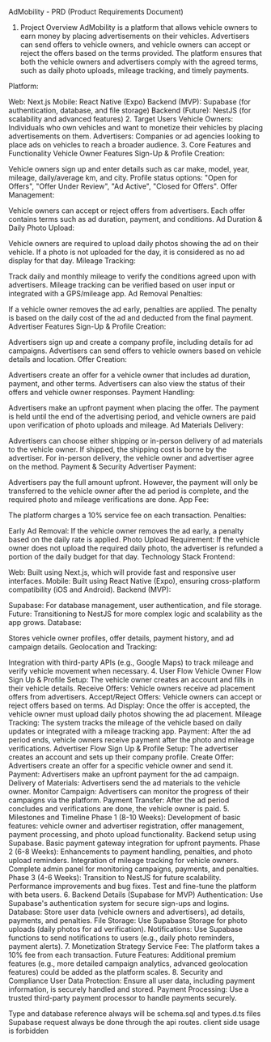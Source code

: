 AdMobility - PRD (Product Requirements Document)

1. Project Overview
   AdMobility is a platform that allows vehicle owners to earn money by placing advertisements on their vehicles. Advertisers can send offers to vehicle owners, and vehicle owners can accept or reject the offers based on the terms provided. The platform ensures that both the vehicle owners and advertisers comply with the agreed terms, such as daily photo uploads, mileage tracking, and timely payments.

Platform:

Web: Next.js
Mobile: React Native (Expo)
Backend (MVP): Supabase (for authentication, database, and file storage)
Backend (Future): NestJS (for scalability and advanced features) 2. Target Users
Vehicle Owners: Individuals who own vehicles and want to monetize their vehicles by placing advertisements on them.
Advertisers: Companies or ad agencies looking to place ads on vehicles to reach a broader audience. 3. Core Features and Functionality
Vehicle Owner Features
Sign-Up & Profile Creation:

Vehicle owners sign up and enter details such as car make, model, year, mileage, daily/average km, and city.
Profile status options: "Open for Offers", "Offer Under Review", "Ad Active", "Closed for Offers".
Offer Management:

Vehicle owners can accept or reject offers from advertisers.
Each offer contains terms such as ad duration, payment, and conditions.
Ad Duration & Daily Photo Upload:

Vehicle owners are required to upload daily photos showing the ad on their vehicle.
If a photo is not uploaded for the day, it is considered as no ad display for that day.
Mileage Tracking:

Track daily and monthly mileage to verify the conditions agreed upon with advertisers.
Mileage tracking can be verified based on user input or integrated with a GPS/mileage app.
Ad Removal Penalties:

If a vehicle owner removes the ad early, penalties are applied.
The penalty is based on the daily cost of the ad and deducted from the final payment.
Advertiser Features
Sign-Up & Profile Creation:

Advertisers sign up and create a company profile, including details for ad campaigns.
Advertisers can send offers to vehicle owners based on vehicle details and location.
Offer Creation:

Advertisers create an offer for a vehicle owner that includes ad duration, payment, and other terms.
Advertisers can also view the status of their offers and vehicle owner responses.
Payment Handling:

Advertisers make an upfront payment when placing the offer.
The payment is held until the end of the advertising period, and vehicle owners are paid upon verification of photo uploads and mileage.
Ad Materials Delivery:

Advertisers can choose either shipping or in-person delivery of ad materials to the vehicle owner.
If shipped, the shipping cost is borne by the advertiser. For in-person delivery, the vehicle owner and advertiser agree on the method.
Payment & Security
Advertiser Payment:

Advertisers pay the full amount upfront. However, the payment will only be transferred to the vehicle owner after the ad period is complete, and the required photo and mileage verifications are done.
App Fee:

The platform charges a 10% service fee on each transaction.
Penalties:

Early Ad Removal: If the vehicle owner removes the ad early, a penalty based on the daily rate is applied.
Photo Upload Requirement: If the vehicle owner does not upload the required daily photo, the advertiser is refunded a portion of the daily budget for that day.
Technology Stack
Frontend:

Web: Built using Next.js, which will provide fast and responsive user interfaces.
Mobile: Built using React Native (Expo), ensuring cross-platform compatibility (iOS and Android).
Backend (MVP):

Supabase: For database management, user authentication, and file storage.
Future: Transitioning to NestJS for more complex logic and scalability as the app grows.
Database:

Stores vehicle owner profiles, offer details, payment history, and ad campaign details.
Geolocation and Tracking:

Integration with third-party APIs (e.g., Google Maps) to track mileage and verify vehicle movement when necessary. 4. User Flow
Vehicle Owner Flow
Sign Up & Profile Setup: The vehicle owner creates an account and fills in their vehicle details.
Receive Offers: Vehicle owners receive ad placement offers from advertisers.
Accept/Reject Offers: Vehicle owners can accept or reject offers based on terms.
Ad Display: Once the offer is accepted, the vehicle owner must upload daily photos showing the ad placement.
Mileage Tracking: The system tracks the mileage of the vehicle based on daily updates or integrated with a mileage tracking app.
Payment: After the ad period ends, vehicle owners receive payment after the photo and mileage verifications.
Advertiser Flow
Sign Up & Profile Setup: The advertiser creates an account and sets up their company profile.
Create Offer: Advertisers create an offer for a specific vehicle owner and send it.
Payment: Advertisers make an upfront payment for the ad campaign.
Delivery of Materials: Advertisers send the ad materials to the vehicle owner.
Monitor Campaign: Advertisers can monitor the progress of their campaigns via the platform.
Payment Transfer: After the ad period concludes and verifications are done, the vehicle owner is paid. 5. Milestones and Timeline
Phase 1 (8-10 Weeks):
Development of basic features: vehicle owner and advertiser registration, offer management, payment processing, and photo upload functionality.
Backend setup using Supabase.
Basic payment gateway integration for upfront payments.
Phase 2 (6-8 Weeks):
Enhancements to payment handling, penalties, and photo upload reminders.
Integration of mileage tracking for vehicle owners.
Complete admin panel for monitoring campaigns, payments, and penalties.
Phase 3 (4-6 Weeks):
Transition to NestJS for future scalability.
Performance improvements and bug fixes.
Test and fine-tune the platform with beta users. 6. Backend Details (Supabase for MVP)
Authentication: Use Supabase's authentication system for secure sign-ups and logins.
Database: Store user data (vehicle owners and advertisers), ad details, payments, and penalties.
File Storage: Use Supabase Storage for photo uploads (daily photos for ad verification).
Notifications: Use Supabase functions to send notifications to users (e.g., daily photo reminders, payment alerts). 7. Monetization Strategy
Service Fee: The platform takes a 10% fee from each transaction.
Future Features: Additional premium features (e.g., more detailed campaign analytics, advanced geolocation features) could be added as the platform scales. 8. Security and Compliance
User Data Protection: Ensure all user data, including payment information, is securely handled and stored.
Payment Processing: Use a trusted third-party payment processor to handle payments securely.

Type and database reference always will be schema.sql and types.d.ts files
Supabase request always be done through the api routes. client side usage is forbidden
